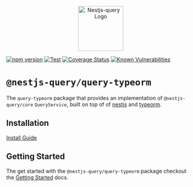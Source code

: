 <p align="center">
  <a href="https://doug-martin.github.io/nestjs-query" target="blank"><img src="https://doug-martin.github.io/nestjs-query/img/logo.svg" width="120" alt="Nestjs-query Logo" /></a>
</p>

[![npm version](https://img.shields.io/npm/v/@nestjs-query/query-typeorm.svg)](https://www.npmjs.org/package/@nestjs-query/query-typeorm)
[![Test](https://github.com/doug-martin/nestjs-query/workflows/Test/badge.svg?branch=master)](https://github.com/doug-martin/nestjs-query/actions?query=workflow%3ATest+and+branch%3Amaster+)
[![Coverage Status](https://coveralls.io/repos/github/doug-martin/nestjs-query/badge.svg?branch=master)](https://coveralls.io/github/doug-martin/nestjs-query?branch=master)
[![Known Vulnerabilities](https://snyk.io/test/github/doug-martin/nestjs-query/badge.svg?targetFile=packages/query-typeorm/package.json)](https://snyk.io/test/github/doug-martin/nestjs-query?targetFile=packages/query-typeorm/package.json)

# `@nestjs-query/query-typeorm`

The `query-typeorm` package that provides an implementation of `@nestjs-query/core` `QueryService`, built on top of of [nestjs](https://nestjs.com/) and [typeorm](https://typeorm.io/). 

## Installation

[Install Guide](https://doug-martin.github.io/nestjs-query/docs/introduction/install)

## Getting Started

The get started with the `@nestjs-query/query-typeorm` package checkout the [Getting Started](https://doug-martin.github.io/nestjs-query/docs/typeorm/getting-started) docs.


